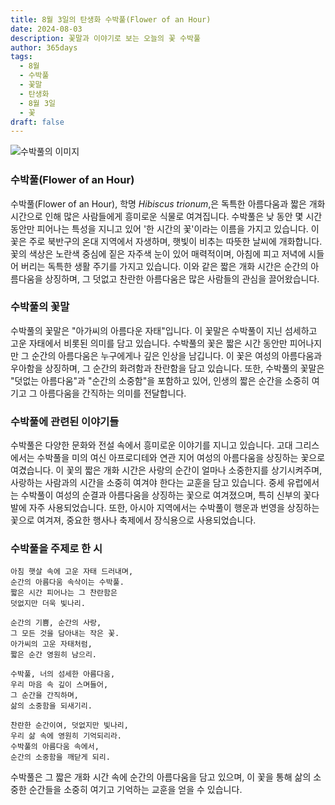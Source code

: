```yaml
---
title: 8월 3일의 탄생화 수박풀(Flower of an Hour)
date: 2024-08-03
description: 꽃말과 이야기로 보는 오늘의 꽃 수박풀
author: 365days
tags:
  - 8월
  - 수박풀
  - 꽃말
  - 탄생화
  - 8월 3일
  - 꽃
draft: false
---
```


![수박풀의 이미지](https://cdn.pixabay.com/photo/2016/02/12/17/32/flower-1196470_640.jpg#center)


### 수박풀(Flower of an Hour)

수박풀(Flower of an Hour), 학명 *Hibiscus trionum*,은 독특한 아름다움과 짧은 개화 시간으로 인해 많은 사람들에게 흥미로운 식물로 여겨집니다. 수박풀은 낮 동안 몇 시간 동안만 피어나는 특성을 지니고 있어 '한 시간의 꽃'이라는 이름을 가지고 있습니다. 이 꽃은 주로 북반구의 온대 지역에서 자생하며, 햇빛이 비추는 따뜻한 날씨에 개화합니다. 꽃의 색상은 노란색 중심에 짙은 자주색 눈이 있어 매력적이며, 아침에 피고 저녁에 시들어 버리는 독특한 생활 주기를 가지고 있습니다. 이와 같은 짧은 개화 시간은 순간의 아름다움을 상징하며, 그 덧없고 찬란한 아름다움은 많은 사람들의 관심을 끌어왔습니다.

### 수박풀의 꽃말

수박풀의 꽃말은 "아가씨의 아름다운 자태"입니다. 이 꽃말은 수박풀이 지닌 섬세하고 고운 자태에서 비롯된 의미를 담고 있습니다. 수박풀의 꽃은 짧은 시간 동안만 피어나지만 그 순간의 아름다움은 누구에게나 깊은 인상을 남깁니다. 이 꽃은 여성의 아름다움과 우아함을 상징하며, 그 순간의 화려함과 찬란함을 담고 있습니다. 또한, 수박풀의 꽃말은 "덧없는 아름다움"과 "순간의 소중함"을 포함하고 있어, 인생의 짧은 순간을 소중히 여기고 그 아름다움을 간직하는 의미를 전달합니다.

### 수박풀에 관련된 이야기들

수박풀은 다양한 문화와 전설 속에서 흥미로운 이야기를 지니고 있습니다. 고대 그리스에서는 수박풀을 미의 여신 아프로디테와 연관 지어 여성의 아름다움을 상징하는 꽃으로 여겼습니다. 이 꽃의 짧은 개화 시간은 사랑의 순간이 얼마나 소중한지를 상기시켜주며, 사랑하는 사람과의 시간을 소중히 여겨야 한다는 교훈을 담고 있습니다. 중세 유럽에서는 수박풀이 여성의 순결과 아름다움을 상징하는 꽃으로 여겨졌으며, 특히 신부의 꽃다발에 자주 사용되었습니다. 또한, 아시아 지역에서는 수박풀이 행운과 번영을 상징하는 꽃으로 여겨져, 중요한 행사나 축제에서 장식용으로 사용되었습니다.

### 수박풀을 주제로 한 시


	아침 햇살 속에 고운 자태 드러내며,
	순간의 아름다움 속삭이는 수박풀.
	짧은 시간 피어나는 그 찬란함은
	덧없지만 더욱 빛나리.
	
	순간의 기쁨, 순간의 사랑,
	그 모든 것을 담아내는 작은 꽃.
	아가씨의 고운 자태처럼,
	짧은 순간 영원히 남으리.
	
	수박풀, 너의 섬세한 아름다움,
	우리 마음 속 깊이 스며들어,
	그 순간을 간직하며,
	삶의 소중함을 되새기리.
	
	찬란한 순간이여, 덧없지만 빛나리,
	우리 삶 속에 영원히 기억되리라.
	수박풀의 아름다움 속에서,
	순간의 소중함을 깨닫게 되리.

수박풀은 그 짧은 개화 시간 속에 순간의 아름다움을 담고 있으며, 이 꽃을 통해 삶의 소중한 순간들을 소중히 여기고 기억하는 교훈을 얻을 수 있습니다.


